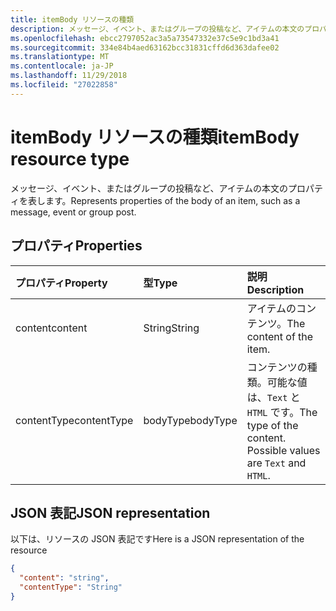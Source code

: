 ```yaml
---
title: itemBody リソースの種類
description: メッセージ、イベント、またはグループの投稿など、アイテムの本文のプロパティを表します。
ms.openlocfilehash: ebcc2797052ac3a5a73547332e37c5e9c1bd3a41
ms.sourcegitcommit: 334e84b4aed63162bcc31831cffd6d363dafee02
ms.translationtype: MT
ms.contentlocale: ja-JP
ms.lasthandoff: 11/29/2018
ms.locfileid: "27022858"
---
```

# <a name="itembody-resource-type"></a><span data-ttu-id="f5400-103">itemBody リソースの種類</span><span class="sxs-lookup"><span data-stu-id="f5400-103">itemBody resource type</span></span>

<span data-ttu-id="f5400-104">メッセージ、イベント、またはグループの投稿など、アイテムの本文のプロパティを表します。</span><span class="sxs-lookup"><span data-stu-id="f5400-104">Represents properties of the body of an item, such as a message, event or group post.</span></span>

## <a name="properties"></a><span data-ttu-id="f5400-105">プロパティ</span><span class="sxs-lookup"><span data-stu-id="f5400-105">Properties</span></span>
| <span data-ttu-id="f5400-106">プロパティ</span><span class="sxs-lookup"><span data-stu-id="f5400-106">Property</span></span>     | <span data-ttu-id="f5400-107">型</span><span class="sxs-lookup"><span data-stu-id="f5400-107">Type</span></span>   |<span data-ttu-id="f5400-108">説明</span><span class="sxs-lookup"><span data-stu-id="f5400-108">Description</span></span>|
|:---------------|:--------|:----------|
|<span data-ttu-id="f5400-109">content</span><span class="sxs-lookup"><span data-stu-id="f5400-109">content</span></span>|<span data-ttu-id="f5400-110">String</span><span class="sxs-lookup"><span data-stu-id="f5400-110">String</span></span>|<span data-ttu-id="f5400-111">アイテムのコンテンツ。</span><span class="sxs-lookup"><span data-stu-id="f5400-111">The content of the item.</span></span>|
|<span data-ttu-id="f5400-112">contentType</span><span class="sxs-lookup"><span data-stu-id="f5400-112">contentType</span></span>|<span data-ttu-id="f5400-113">bodyType</span><span class="sxs-lookup"><span data-stu-id="f5400-113">bodyType</span></span>|<span data-ttu-id="f5400-p101">コンテンツの種類。可能な値は、`Text` と `HTML` です。</span><span class="sxs-lookup"><span data-stu-id="f5400-p101">The type of the content. Possible values are `Text` and `HTML`.</span></span>|

## <a name="json-representation"></a><span data-ttu-id="f5400-116">JSON 表記</span><span class="sxs-lookup"><span data-stu-id="f5400-116">JSON representation</span></span>

<span data-ttu-id="f5400-117">以下は、リソースの JSON 表記です</span><span class="sxs-lookup"><span data-stu-id="f5400-117">Here is a JSON representation of the resource</span></span>

<!-- {
  "blockType": "resource",
  "optionalProperties": [

  ],
  "@odata.type": "microsoft.graph.itemBody"
}-->

```json
{
  "content": "string",
  "contentType": "String"
}

```

<!-- uuid: 8fcb5dbc-d5aa-4681-8e31-b001d5168d79
2015-10-25 14:57:30 UTC -->
<!-- {
  "type": "#page.annotation",
  "description": "itemBody resource",
  "keywords": "",
  "section": "documentation",
  "tocPath": ""
}-->
